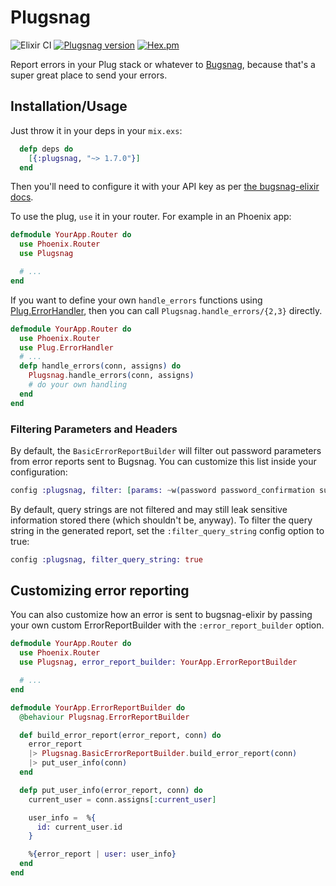 # Plugsnag
![Elixir CI](https://github.com/bugsnag-elixir/plugsnag/workflows/Elixir%20CI/badge.svg)
[![Plugsnag version](https://img.shields.io/hexpm/v/plugsnag.svg)](https://hex.pm/packages/plugsnag)
[![Hex.pm](https://img.shields.io/hexpm/dt/plugsnag.svg)](https://hex.pm/packages/plugsnag)

Report errors in your Plug stack or whatever to [Bugsnag](https://bugsnag.com),
because that's a super great place to send your errors.

## Installation/Usage

Just throw it in your deps in your `mix.exs`:

```elixir
  defp deps do
    [{:plugsnag, "~> 1.7.0"}]
  end
```

Then you'll need to configure it with your API key as
per [the bugsnag-elixir docs](https://github.com/jarednorman/bugsnag-elixir).

To use the plug, `use` it in your router. For example in an Phoenix app:

```elixir
defmodule YourApp.Router do
  use Phoenix.Router
  use Plugsnag

  # ...
end
```

If you want to define your own `handle_errors` functions using [Plug.ErrorHandler](https://hexdocs.pm/plug/Plug.ErrorHandler.html), then you can call `Plugsnag.handle_errors/{2,3}` directly.

```elixir
defmodule YourApp.Router do
  use Phoenix.Router
  use Plug.ErrorHandler
  # ...
  defp handle_errors(conn, assigns) do
    Plugsnag.handle_errors(conn, assigns)
    # do your own handling
  end
end
```

### Filtering Parameters and Headers

By default, the `BasicErrorReportBuilder` will filter out password parameters from error reports sent to Bugsnag. You can customize this list inside your configuration:

```elixir
config :plugsnag, filter: [params: ~w(password password_confirmation super_sekrit), headers: []]

```

By default, query strings are not filtered and may still leak sensitive information stored there
(which shouldn't be, anyway). To filter the query string in the generated report, set the
`:filter_query_string` config option to true:

```elixir
config :plugsnag, filter_query_string: true

```

## Customizing error reporting

You can also customize how an error is sent to bugsnag-elixir by passing your
own custom ErrorReportBuilder with the `:error_report_builder` option.

```elixir
defmodule YourApp.Router do
  use Phoenix.Router
  use Plugsnag, error_report_builder: YourApp.ErrorReportBuilder

  # ...
end
```

```elixir
defmodule YourApp.ErrorReportBuilder do
  @behaviour Plugsnag.ErrorReportBuilder

  def build_error_report(error_report, conn) do
    error_report
    |> Plugsnag.BasicErrorReportBuilder.build_error_report(conn)
    |> put_user_info(conn)
  end

  defp put_user_info(error_report, conn) do
    current_user = conn.assigns[:current_user]

    user_info =  %{
      id: current_user.id
    }

    %{error_report | user: user_info}
  end
end
```
